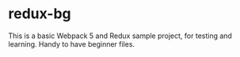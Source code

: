 # redux-bg

This is a basic Webpack 5 and Redux sample project, for testing and learning.
Handy to have beginner files.
